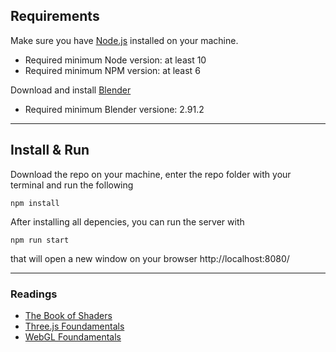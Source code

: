 ## Requirements

Make sure you have [Node.js](https://nodejs.org/it/) installed on your machine.

- Required minimum Node version: at least 10
- Required minimum NPM version: at least 6

Download and install [Blender](https://www.blender.org/)

- Required minimum Blender versione: 2.91.2

---

## Install & Run

Download the repo on your machine, enter the repo folder with your terminal and run the following

```
npm install
```

After installing all depencies, you can run the server with

```
npm run start
```

that will open a new window on your browser http://localhost:8080/

---

### Readings

- [The Book of Shaders](https://thebookofshaders.com/)
- [Three.js Foundamentals](https://threejsfundamentals.org/)
- [WebGL Foundamentals](https://webglfundamentals.org/)
